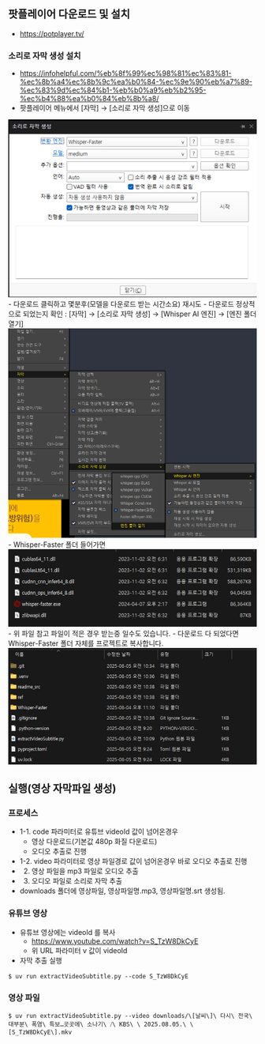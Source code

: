 
## 팟플레이어 다운로드 및 설치
 - https://potplayer.tv/
### 소리로 자막 생성 설치
 - https://infohelpful.com/%eb%8f%99%ec%98%81%ec%83%81-%ec%8b%a4%ec%8b%9c%ea%b0%84-%ec%9e%90%eb%a7%89-%ec%83%9d%ec%84%b1-%eb%b0%a9%eb%b2%95-%ec%b4%88%ea%b0%84%eb%8b%a8/
 - 팟플레이어 메뉴에서 [자막] → [소리로 자막 생성]으로 이동
<img src="./readme_src/Pasted image 20250712114705.png"/>
 - 다운로드 클릭하고 몇분후(모델을 다운로드 받는 시간소요) 재시도
 - 다운로드 정상적으로 되었는지 확인 : [자막] → [소리로 자막 생성] → [Whisper AI 엔진] → [엔진 폴더 열기]
<img src="./readme_src/Pasted image 20250805105050.png"/>
 - Whisper-Faster 폴더 들어가면
<img src="./readme_src/Pasted image 20250805105210.png"/>
 - 위 파일 참고 파일이 적은 경우 받는중 일수도 있습니다.
 - 다운로드 다 되었다면 Whisper-Faster 폴더 자체를 프로젝트로 복사합니다.
<img src="./readme_src/Pasted image 20250805105504.png"/>


## 실행(영상 자막파일 생성)
### 프로세스
 - 1-1. code 파라미터로 유튜브 videoId 값이 넘어온경우
	 - 영상 다운로드(기본값 480p 화질 다운로드)
	 - 오디오 추출로 진행
 - 1-2. video 파라미터로 영상 파일경로 값이 넘어온경우 바로 오디오 추출로 진행
 - 2. 영상 파일을 mp3 파일로 오디오 추출
 - 3. 오디오 파일로 소리로 자막 추출
 - downloads 폴더에 영상파일, 영상파일명.mp3, 영상파일명.srt 생성됨.
### 유튜브 영상
 - 유튜브 영상에는 videoId 를 복사
	 - https://www.youtube.com/watch?v=S_TzW8DkCyE
	 - 위 URL 파라미터 v 값이 videoId
 - 자막 추출 실행
```
$ uv run extractVideoSubtitle.py --code S_TzW8DkCyE
```

### 영상 파일
```
$ uv run extractVideoSubtitle.py --video downloads/\[날씨\]\ 다시\ 전국\ 대부분\ 폭염\ 특보…곳곳에\ 소나기\ ⧸\ KBS\ \ 2025.08.05.\ \[S_TzW8DkCyE\].mkv
```